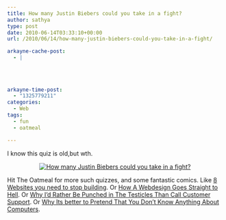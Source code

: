 ```yaml
---
title: How many Justin Biebers could you take in a fight?
author: sathya
type: post
date: 2010-06-14T03:33:10+00:00
url: /2010/06/14/how-many-justin-biebers-could-you-take-in-a-fight/

arkayne-cache-post:
  - |
    
    
    
    
arkayne-time-post:
  - "1325779211"
categories:
  - Web
tags:
  - fun
  - oatmeal

---
```

I know this quiz is old,but wth.

<!--more-->

<p style="text-align: center;">
  <a href="http://theoatmeal.com/quiz/justin_bieber"><img class="aligncenter" src="http://theoatmeal.com/img/quizzes/generated/17_26.jpg" alt="How many Justin Biebers could you take in a fight?" /></a>
</p>

Hit The Oatmeal for more such quizzes, and some fantastic comics. Like <a href="http://theoatmeal.com/comics/websites_stop" target="_blank">8 Websites you need to stop building</a>. Or <a href="http://theoatmeal.com/comics/design_hell" target="_blank">How A Webdesign Goes Straight to Hell</a>. Or <a href="http://theoatmeal.com/comics/customer_service" target="_blank">Why I&#8217;d Rather Be Punched in The Testicles Than Call Customer Support</a>. Or <a href="http://theoatmeal.com/comics/computers" target="_blank">Why Its better to Pretend That You Don&#8217;t Know Anything About Computers</a>.
